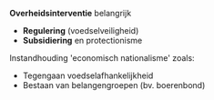 **Overheidsinterventie** belangrijk
- **Regulering** (voedselveiligheid)
- **Subsidiering** en protectionisme

Instandhouding 'economisch nationalisme' zoals:
- Tegengaan voedselafhankelijkheid
- Bestaan van belangengroepen (bv. boerenbond)